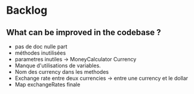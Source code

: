 # Backlog

## What can be improved in the codebase ?

- pas de doc nulle part
- méthodes inutilisées
- parametres inutiles -> MoneyCalculator Currency
- Manque d'utilisations de variables.
- Nom des currency dans les methodes
- Exchange rate entre deux currencies -> entre une currency et le dollar
- Map exchangeRates finale
